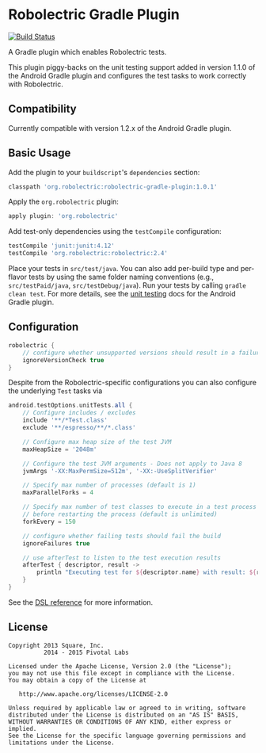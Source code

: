 # Robolectric Gradle Plugin

[![Build Status](https://secure.travis-ci.org/robolectric/robolectric-gradle-plugin.png?branch=master)](http://travis-ci.org/robolectric/robolectric-gradle-plugin)

A Gradle plugin which enables Robolectric tests.

This plugin piggy-backs on the unit testing support added in version 1.1.0 of the Android Gradle plugin and configures the test tasks to work correctly with Robolectric.

## Compatibility

Currently compatible with version 1.2.x of the Android Gradle plugin.

## Basic Usage

Add the plugin to your `buildscript`'s `dependencies` section:

```groovy
classpath 'org.robolectric:robolectric-gradle-plugin:1.0.1'
```

Apply the `org.robolectric` plugin:

```groovy
apply plugin: 'org.robolectric'
```

Add test-only dependencies using the `testCompile` configuration:

```groovy
testCompile 'junit:junit:4.12'
testCompile 'org.robolectric:robolectric:2.4'
```

Place your tests in `src/test/java`. You can also add per-build type and per-flavor tests by using the same folder naming conventions (e.g., `src/testPaid/java`, `src/testDebug/java`). Run your tests by calling `gradle clean test`. For more details, see the [unit testing](http://tools.android.com/tech-docs/unit-testing-support) docs for the Android Gradle plugin.

## Configuration

```groovy
robolectric {
    // configure whether unsupported versions should result in a failure
    ignoreVersionCheck true
}
```

Despite from the Robolectric-specific configurations you can also configure the underlying `Test` tasks via

```groovy
android.testOptions.unitTests.all {
    // Configure includes / excludes
    include '**/*Test.class'
    exclude '**/espresso/**/*.class'

    // Configure max heap size of the test JVM
    maxHeapSize = '2048m'

    // Configure the test JVM arguments - Does not apply to Java 8
    jvmArgs '-XX:MaxPermSize=512m', '-XX:-UseSplitVerifier'

    // Specify max number of processes (default is 1)
    maxParallelForks = 4

    // Specify max number of test classes to execute in a test process
    // before restarting the process (default is unlimited)
    forkEvery = 150

    // configure whether failing tests should fail the build
    ignoreFailures true

    // use afterTest to listen to the test execution results
    afterTest { descriptor, result ->
        println "Executing test for ${descriptor.name} with result: ${result.resultType}"
    }
}
```

See the [DSL reference][1] for more information.

## License

    Copyright 2013 Square, Inc.
              2014 - 2015 Pivotal Labs

    Licensed under the Apache License, Version 2.0 (the "License");
    you may not use this file except in compliance with the License.
    You may obtain a copy of the License at

       http://www.apache.org/licenses/LICENSE-2.0

    Unless required by applicable law or agreed to in writing, software
    distributed under the License is distributed on an "AS IS" BASIS,
    WITHOUT WARRANTIES OR CONDITIONS OF ANY KIND, either express or implied.
    See the License for the specific language governing permissions and
    limitations under the License.

 [1]: http://gradle.org/docs/current/dsl/org.gradle.api.tasks.testing.Test.html
